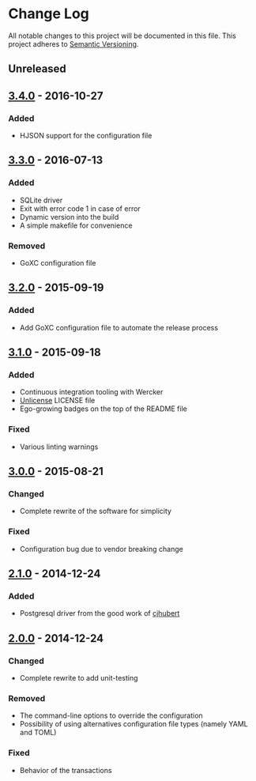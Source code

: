 # Change Log
All notable changes to this project will be documented in this file.
This project adheres to [Semantic Versioning](http://semver.org/).

## Unreleased

## [3.4.0](https://github.com/elwinar/rambler/releases/tag/v3.4.0) - 2016-10-27

### Added

- HJSON support for the configuration file

## [3.3.0](https://github.com/elwinar/rambler/releases/tag/v3.3.0) - 2016-07-13

### Added

- SQLite driver
- Exit with error code 1 in case of error
- Dynamic version into the build
- A simple makefile for convenience

### Removed

- GoXC configuration file

## [3.2.0](https://github.com/elwinar/rambler/releases/tag/v3.2.0) - 2015-09-19

### Added

- Add GoXC configuration file to automate the release process

## [3.1.0](https://github.com/elwinar/rambler/releases/tag/v3.1.0) - 2015-09-18

### Added

- Continuous integration tooling with Wercker
- [Unlicense](http://unlicense.org/) LICENSE file
- Ego-growing badges on the top of the README file

### Fixed

- Various linting warnings

## [3.0.0](https://github.com/elwinar/rambler/releases/tag/v3.0.0) - 2015-08-21

### Changed

- Complete rewrite of the software for simplicity

### Fixed

- Configuration bug due to vendor breaking change

## [2.1.0](https://github.com/elwinar/rambler/releases/tag/v2.1.0) - 2014-12-24

### Added 

- Postgresql driver from the good work of [cjhubert](https://github.com/cjhubert)

## [2.0.0](https://github.com/elwinar/rambler/releases/tag/v2.0.0) - 2014-12-24

### Changed

- Complete rewrite to add unit-testing

### Removed

- The command-line options to override the configuration
- Possibility of using alternatives configuration file types (namely YAML and TOML)

### Fixed

- Behavior of the transactions

